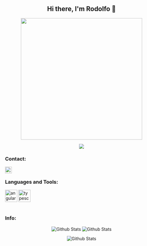 <h2 style="text-align:center">Hi there, I'm Rodolfo 👋</h2>

<p align="center">
  <img width="400px" heigth="400px" src="https://camo.githubusercontent.com/e220312fa9d2fc06c614f678b1e628bd867d9f5780bcac14afc2dbe0494f9132/68747470733a2f2f6d69726f2e6d656469756d2e636f6d2f6d61782f3837352f312a557263323873626e4f52474f57356f796f68513036672e676966" />
</p>

<p align="center">
  <img src="https://gpvc.arturio.dev/RondonLeonR" />
</p>


### Contact:
[<img align="left" alt="codeSTACKr | LinkedIn" width="22px" src="https://img.icons8.com/external-justicon-lineal-color-justicon/64/000000/external-linkedin-social-media-justicon-lineal-color-justicon.png" />][linkedin]

</br>

### Languages and Tools:

<div>
  <img src='https://cdn.jsdelivr.net/npm/simple-icons@3.0.1/icons/angular.svg' alt='angular' height='40'>
  <img src='https://cdn.jsdelivr.net/npm/simple-icons@3.0.1/icons/typescript.svg' alt='typescript' height='40'>
</div>

</br>

### Info:
<p align="center">
  <img align="center" alt="Github Stats" src="https://github-readme-stats.vercel.app/api?username=RondonLeonR&show_icons=true&theme=tokyonight" />
  <img align="center" alt="Github Stats" src="https://github-readme-stats.vercel.app/api/top-langs/?username=RondonLeonR&layout=compact&theme=tokyonight" />
</p>
<p align="center">
  <img align="center" alt="Github Stats" src="https://github-readme-streak-stats.herokuapp.com/?user=RondonLeonR" />
</p>

[linkedin]: https://www.linkedin.com/in/rodolfo-rondon-leon-9665251a1/
